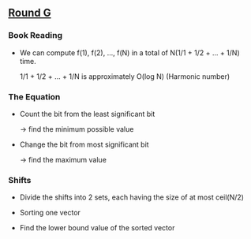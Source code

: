 ## [Round G](https://codingcompetitions.withgoogle.com/kickstart/round/0000000000050e02)

### Book Reading
- We can compute f(1), f(2), ..., f(N) in a total of N(1/1 + 1/2 + ... + 1/N) time.

  1/1 + 1/2 + ... + 1/N is approximately O(log N) (Harmonic number)


### The Equation
- Count the bit from the least significant bit 
 
  -> find the minimum possible value

- Change the bit from most significant bit 

  -> find the maximum value

### Shifts
- Divide the shifts into 2 sets, each having the size of at most ceil(N/2)

- Sorting one vector

- Find the lower bound value of the sorted vector 
